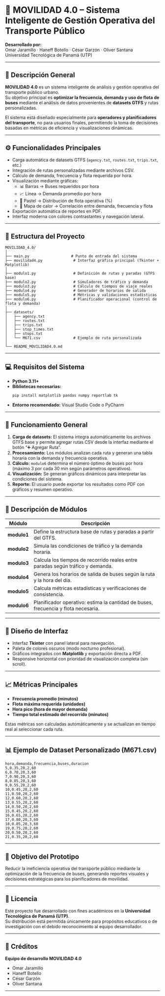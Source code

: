 
# 🚌 MOVILIDAD 4.0 – Sistema Inteligente de Gestión Operativa del Transporte Público

**Desarrollado por:**  
Omar Jaramillo · Haneff Botello · César Garzón · Oliver Santana  
Universidad Tecnológica de Panamá (UTP)

---

## 📘 Descripción General

**MOVILIDAD 4.0** es un sistema inteligente de análisis y gestión operativa del transporte público urbano.  
Su objetivo principal es **optimizar la frecuencia, demanda y uso de flota de buses** mediante el análisis de datos provenientes de **datasets GTFS** y rutas personalizadas.

El sistema está diseñado especialmente para **operadores y planificadores del transporte**, no para usuarios finales, permitiendo la toma de decisiones basadas en métricas de eficiencia y visualizaciones dinámicas.

---

## ⚙️ Funcionalidades Principales

- Carga automática de datasets GTFS (`agency.txt`, `routes.txt`, `trips.txt`, etc.)
- Integración de rutas personalizadas mediante archivos CSV.
- Cálculo de demanda, frecuencia y flota requerida por hora.
- Visualización mediante gráficas:
  - 📊 Barras → Buses requeridos por hora  
  - 📈 Línea → Demanda promedio por hora  
  - 🥧 Pastel → Distribución de flota operativa (%)  
  - 🧩 Mapa de calor → Correlación entre demanda, frecuencia y flota  
- Exportación automática de reportes en PDF.
- Interfaz moderna con colores contrastantes y navegación lateral.

---

## 🧠 Estructura del Proyecto

```
MOVILIDAD_4.0/
│
├── main.py                   # Punto de entrada del sistema
├── movilidad4.py              # Interfaz gráfica principal (Tkinter + Matplotlib)
│
├── modulo1.py                 # Definición de rutas y paradas (GTFS base)
├── modulo2.py                 # Simuladores de tráfico y demanda
├── modulo3.py                 # Cálculo de tiempos de viaje reales
├── modulo4.py                 # Generador de horarios de salida
├── modulo5.py                 # Métricas y validaciones estadísticas
├── modulo6.py                 # Planificador operacional (control de flota y demanda)
│
├── datasets/
│   ├── agency.txt
│   ├── routes.txt
│   ├── trips.txt
│   ├── stop_times.txt
│   ├── stops.txt
│   └── M671.csv               # Ejemplo de ruta personalizada
│
└── README_MOVILIDAD4.0.md
```

---

## 💻 Requisitos del Sistema

- **Python 3.11+**
- **Bibliotecas necesarias:**  
  ```bash
  pip install matplotlib pandas numpy reportlab tk
  ```
- **Entorno recomendado:** Visual Studio Code o PyCharm

---

## 🧩 Funcionamiento General

1. **Carga de datasets:** El sistema integra automáticamente los archivos GTFS base y permite agregar rutas CSV desde la interfaz mediante el botón “➕ Agregar Ruta”.
2. **Procesamiento:** Los módulos analizan cada ruta y generan una tabla horaria con la demanda y frecuencia operativa.
3. **Cálculo:** `modulo6` determina el número óptimo de buses por hora (máximo 3 por cada 30 min según parámetros operativos).
4. **Visualización:** Se generan gráficos dinámicos para interpretar las condiciones del sistema.
5. **Reporte:** El usuario puede exportar los resultados como PDF con gráficos y resumen operativo.

---

## 🧭 Descripción de Módulos

| Módulo | Descripción |
|--------|--------------|
| **modulo1** | Define la estructura base de rutas y paradas a partir del GTFS. |
| **modulo2** | Simula las condiciones de tráfico y la demanda horaria. |
| **modulo3** | Calcula los tiempos de recorrido reales entre paradas según tráfico y demanda. |
| **modulo4** | Genera los horarios de salida de buses según la ruta y la hora del día. |
| **modulo5** | Calcula métricas estadísticas y verificaciones de consistencia. |
| **modulo6** | Planificador operativo: estima la cantidad de buses, frecuencia y flota necesaria. |

---

## 🎨 Diseño de Interfaz

- Interfaz **Tkinter** con panel lateral para navegación.
- Paleta de colores oscuros (modo nocturno profesional).
- Gráficos integrados con **Matplotlib** y exportación directa a PDF.
- Responsive horizontal con prioridad de visualización completa (sin scroll).

---

## 📈 Métricas Principales

- **Frecuencia promedio (minutos)**  
- **Flota máxima requerida (unidades)**  
- **Hora pico (hora de mayor demanda)**  
- **Tiempo total estimado del recorrido (minutos)**

Estas métricas son calculadas automáticamente y se actualizan en tiempo real al seleccionar cada ruta.

---

## 📊 Ejemplo de Dataset Personalizado (M671.csv)

```csv
hora,demanda,frecuencia,buses,duracion
5,0.35,20,2,60
6,0.70,20,3,60
7,0.90,20,3,60
8,0.85,20,3,60
9,0.55,20,2,60
10,0.45,20,2,60
11,0.50,20,2,60
12,0.60,20,2,60
13,0.55,20,2,60
14,0.50,20,2,60
15,0.45,20,2,60
16,0.65,20,2,60
17,0.80,20,3,60
18,0.85,20,3,60
19,0.75,20,2,60
20,0.50,20,2,60
21,0.35,20,2,60
```

---

## 🚀 Objetivo del Prototipo

Reducir la ineficiencia operativa del transporte público mediante la optimización de la frecuencia de buses, generando reportes visuales y decisiones estratégicas para los planificadores de movilidad.

---

## 🧾 Licencia

Este proyecto fue desarrollado con fines académicos en la **Universidad Tecnológica de Panamá (UTP)**.  
Su distribución está permitida únicamente para propósitos educativos o de investigación con el debido reconocimiento al equipo desarrollador.

---

## 👥 Créditos

**Equipo de desarrollo MOVILIDAD 4.0**  
- Omar Jaramillo  
- Haneff Botello  
- César Garzón  
- Oliver Santana  

---
